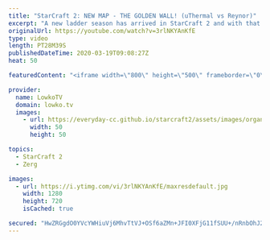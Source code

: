 ```yaml
---
title: "StarCraft 2: NEW MAP - THE GOLDEN WALL! (uThermal vs Reynor)"
excerpt: "A new ladder season has arrived in StarCraft 2 and with that a new ladder season. One of the new maps is called 'Golden Wall LE' and it is definitely a crazy map. As Mineral fields run out, new paths open up. In this professional match of Zerg versus Terran between uThermal and Reynor we immediately"
originalUrl: https://youtube.com/watch?v=3rlNKYAnKfE
type: video
length: PT28M39S
publishedDateTime: 2020-03-19T09:08:27Z
heat: 50

featuredContent: "<iframe width=\"800\" height=\"500\" frameborder=\"0\" src=\"https://www.youtube.com/embed/3rlNKYAnKfE\" allow=\"accelerometer; autoplay; encrypted-media; gyroscope; picture-in-picture\" allowfullscreen></iframe>"

provider:
  name: LowkoTV
  domain: lowko.tv
  images:
    - url: https://everyday-cc.github.io/starcraft2/assets/images/organizations/lowko.tv-50x50.jpg
      width: 50
      height: 50

topics:
  - StarCraft 2
  - Zerg

images:
  - url: https://i.ytimg.com/vi/3rlNKYAnKfE/maxresdefault.jpg
    width: 1280
    height: 720
    isCached: true

secured: "HwZRGgdO0YVcYWHiuVj6MhvTtVJ+OSf6aZMn+JFI0XFjG11fSUU+/nRnbOhJ2ClRGLoQmRumC9NJwsP9vWqlg1vQeAvsIVmYEw3pRjwgMaFM7Ja3ZuIq028DmEBQqwJTnvT+FDyDcFSkvbd7P6y81H9lDRlj3tr/GPs3vyFn5xKEvfoZMVsl2pO9mqAs7n9zLlXjH6QNwyydiA8CeMu5zDtkVzhHNbiHIxabce7JjyTHNza54nFMuq0XQKxTCq9V6Nj3cQv1s+lYJzZaLzTmBBMgd3Dqeu7uRzfeIZMkYDsmgVqjH/NQxfR7VouI+FGDejRmZy7YQwsRBkww5pEHb79JkzG50fu3ihjaupXruDF26/YaM7WCcJJLh5WaVUFqDSj+OPKWsndMxUk/ceAizpTYc5GTgLeiPHZUg3NaMEfz85hrohwpQFLQx3LiOvBa;WDYJTHaW3epXx2B/1Rqoiw=="
---
```



